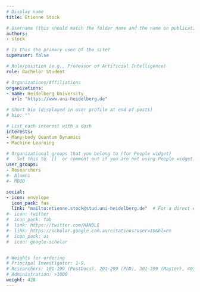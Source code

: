 ```yaml
---
# Display name
title: Etienne Stock

# Username (this should match the folder name and the name on publications)
authors:
- stock

# Is this the primary user of the site?
superuser: false

# Role/position (e.g., Professor of Artificial Intelligence)
role: Bachelor Student

# Organizations/Affiliations
organizations:
- name: Heidelberg University
  url: "https://www.uni-heidelberg.de"

# Short bio (displayed in user profile at end of posts)
# bio: ""

# List each interest with a dash
interests:
- Many-body Quantum Dynamics
- Machine Learning

# Organizational groups that you belong to (for People widget)
#   Set this to `[]` or comment out if you are not using People widget.
user_groups:
- Researchers
#- Alumni
#- MBQD

social:
- icon: envelope
  icon_pack: fas
  link: "mailto:etienne.stock@stud.uni-heidelberg.de"  # For a direct email link, use "mailto:test@example.org".
#- icon: twitter
#  icon_pack: fab
#  link: https://twitter.com/HANDLE
#- link: https://scholar.google.com.au/citations?user=ID&hl=en
#  icon_pack: ai
#  icon: google-scholar


# Weights for ordering
# Principal Investigator: 1-9,
# Researchers: 101-199 (PostDocs), 201-299 (PhD), 301-399 (Master), 401-499 (Bachelor)
# Administration: >1000
weight: 428
---
```

